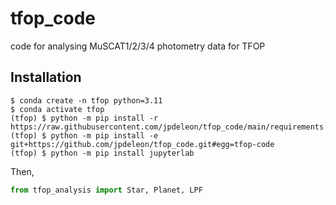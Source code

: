 # tfop_code
code for analysing MuSCAT1/2/3/4 photometry data for TFOP

## Installation

```shell
$ conda create -n tfop python=3.11
$ conda activate tfop
(tfop) $ python -m pip install -r https://raw.githubusercontent.com/jpdeleon/tfop_code/main/requirements.txt
(tfop) $ python -m pip install -e git+https://github.com/jpdeleon/tfop_code.git#egg=tfop-code
(tfop) $ python -m pip install jupyterlab
```
Then,
```python
from tfop_analysis import Star, Planet, LPF
```

